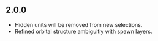 ## 2.0.0

- Hidden units will be removed from new selections.
- Refined orbital structure ambiguitiy with spawn layers.
